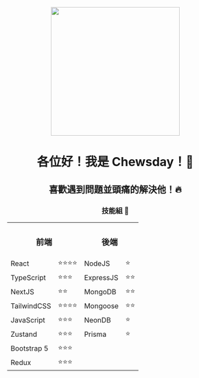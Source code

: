 <div align="center">
  <img src="https://media1.giphy.com/media/v1.Y2lkPTc5MGI3NjExY2psNmExdWN3YXB4ZXNtNW1uZjZmOGhqZDhtcGd1YXhieGpvYnc3MyZlcD12MV9pbnRlcm5hbF9naWZfYnlfaWQmY3Q9Zw/JIX9t2j0ZTN9S/giphy.gif" width="300px">  
</div>


<h1 align="center">
  各位好！我是 Chewsday！🐳
</h1>


<h2 align="center">
  喜歡遇到問題並頭痛的解決他！🔥
</h2>

<h3 align="center">
  技能組 📜
</h3>


<table align="center">
  <tr>
    <th colspan="2"><h3>前端</h3></th>
    <th colspan="2"><h3>後端</h3></th>
  </tr>
  
  <tr>
    <td>React</td>
    <td>⭐⭐⭐⭐</td>
    <td>NodeJS</td>
    <td>⭐</td>
  </tr>
  
  <tr>
    <td>TypeScript</td>
    <td>⭐⭐⭐</td>
    <td>ExpressJS</td>
    <td>⭐⭐</td>
  </tr>
  
  <tr>
    <td>NextJS</td>
    <td>⭐⭐</td>
    <td>MongoDB</td>
    <td>⭐⭐</td>
  </tr>
  
  <tr>
    <td>TailwindCSS</td>
    <td>⭐⭐⭐⭐</td>
    <td>Mongoose</td>
    <td>⭐⭐</td>
  </tr>

  <tr>
    <td>JavaScript</td>
    <td>⭐⭐⭐</td>
    <td>NeonDB</td>
    <td>⭐</td>
  </tr>

  <tr>
    <td>Zustand</td>
    <td>⭐⭐⭐</td>
    <td>Prisma</td>
    <td>⭐</td>
  </tr>

  <tr>
    <td>Bootstrap 5</td>
    <td>⭐⭐⭐</td>
    <td></td>
    <td></td>
  </tr>

  <tr>
    <td>Redux</td>
    <td>⭐⭐⭐</td>
    <td></td>
    <td></td>
  </tr>
</table>


